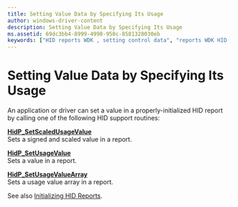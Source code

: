 ```yaml
---
title: Setting Value Data by Specifying Its Usage
author: windows-driver-content
description: Setting Value Data by Specifying Its Usage
ms.assetid: 69dc3bb4-8999-4990-950c-8581328030eb
keywords: ["HID reports WDK , setting control data", "reports WDK HID , setting control data", "data usage settings WDK HID"]
---
```


# Setting Value Data by Specifying Its Usage





An application or driver can set a value in a properly-initialized HID report by calling one of the following HID support routines:

<a href="" id="hidp-setscaledusagevalue"></a>[**HidP\_SetScaledUsageValue**](https://msdn.microsoft.com/library/windows/hardware/ff539787)  
Sets a signed and scaled value in a report.

<a href="" id="hidp-setusagevalue"></a>[**HidP\_SetUsageValue**](https://msdn.microsoft.com/library/windows/hardware/ff539797)  
Sets a value in a report.

<a href="" id="hidp-setusagevaluearray"></a>[**HidP\_SetUsageValueArray**](https://msdn.microsoft.com/library/windows/hardware/ff539801)  
Sets a usage value array in a report.

<a href="" id="see-also-initializing-hid-reports-"></a>See also [Initializing HID Reports](initializing-hid-reports.md).  

 

 




